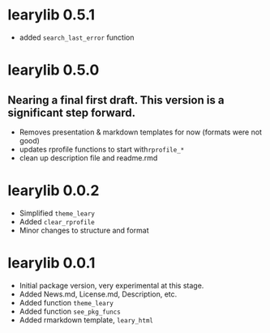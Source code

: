 
# learylib 0.5.1

* added `search_last_error` function

# learylib 0.5.0
## Nearing a final first draft.  This version is a significant step forward. 

* Removes presentation & markdown templates for now (formats were not good)
* updates rprofile functions to start with`rprofile_*`
* clean up description file and readme.rmd

# learylib 0.0.2

* Simplified `theme_leary`
* Added `clear_rprofile`
* Minor changes to structure and format

# learylib 0.0.1

* Initial package version, very experimental at this stage.
* Added News.md, License.md, Description, etc.
* Added function `theme_leary`
* Added function `see_pkg_funcs`
* Added rmarkdown template, `leary_html`
